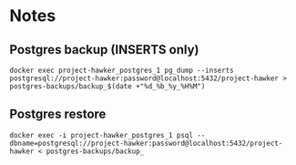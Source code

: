 # Notes
## Postgres backup (INSERTS only)
```
docker exec project-hawker_postgres_1 pg_dump --inserts postgresql://project-hawker:password@localhost:5432/project-hawker > postgres-backups/backup_$(date +"%d_%b_%y_%H%M")
```

## Postgres restore
```
docker exec -i project-hawker_postgres_1 psql --dbname=postgresql://project-hawker:password@localhost:5432/project-hawker < postgres-backups/backup_
```
